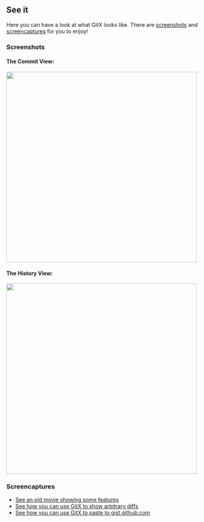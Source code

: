 <h2>
	See it
</h2>
<p>
	Here you can have a look at what GitX looks like. There are <a href="#screenshots">screenshots</a> and <a href="#screencaptures">screencaptures</a> for you to enjoy!
</p>
<h3 id="screenshots">
	Screenshots
</h3>
<p>
	<h4>The Commit View:</h4>
	<img width="500px" src="http://ss.frim.nl/==892">
</p>
<p>
	<h4>The History View:</h4>
	<img width="500px" src="http://ss.frim.nl/==891">
</p>

<h3 id="screencaptures">
	Screencaptures
</h3>
<p>
	<ul>
		<li><a href="http://gitx.frim.nl/Movies/GitX6.mov">See an old movie showing some features</a></li>
		<li><a href="http://gitx.frim.nl/Movies/GitX9.mov">See how you can use GitX to show arbitrary diffs</a></li>
		<li><a href="http://gitx.frim.nl/Movies/GitX10.mov">See how you can use GitX to paste to gist.github.com</a></li>
	</ul>
</p>
